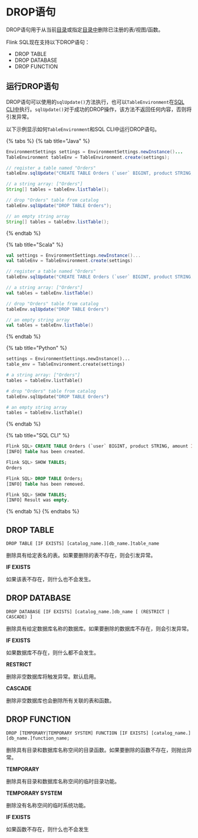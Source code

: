 # DROP语句

DROP语句用于从当前[目录](https://ci.apache.org/projects/flink/flink-docs-release-1.10/dev/table/catalogs.html)或指定[目录中](https://ci.apache.org/projects/flink/flink-docs-release-1.10/dev/table/catalogs.html)删除已注册的表/视图/函数。

Flink SQL现在支持以下DROP语句：

* DROP TABLE
* DROP DATABASE
* DROP FUNCTION

## 运行DROP语句

DROP语句可以使用的`sqlUpdate()`方法执行，也可以`TableEnvironment`在[SQL CLI中](https://ci.apache.org/projects/flink/flink-docs-release-1.10/dev/table/sqlClient.html)执行。`sqlUpdate()`对于成功的DROP操作，该方法不返回任何内容，否则将引发异常。

以下示例显示如何`TableEnvironment`和SQL CLI中运行DROP语句。

{% tabs %}
{% tab title="Java" %}
```java
EnvironmentSettings settings = EnvironmentSettings.newInstance()...
TableEnvironment tableEnv = TableEnvironment.create(settings);

// register a table named "Orders"
tableEnv.sqlUpdate("CREATE TABLE Orders (`user` BIGINT, product STRING, amount INT) WITH (...)");

// a string array: ["Orders"]
String[] tables = tableEnv.listTable();

// drop "Orders" table from catalog
tableEnv.sqlUpdate("DROP TABLE Orders");

// an empty string array
String[] tables = tableEnv.listTable();
```
{% endtab %}

{% tab title="Scala" %}
```scala
val settings = EnvironmentSettings.newInstance()...
val tableEnv = TableEnvironment.create(settings)

// register a table named "Orders"
tableEnv.sqlUpdate("CREATE TABLE Orders (`user` BIGINT, product STRING, amount INT) WITH (...)");

// a string array: ["Orders"]
val tables = tableEnv.listTable()

// drop "Orders" table from catalog
tableEnv.sqlUpdate("DROP TABLE Orders")

// an empty string array
val tables = tableEnv.listTable()
```
{% endtab %}

{% tab title="Python" %}
```python
settings = EnvironmentSettings.newInstance()...
table_env = TableEnvironment.create(settings)

# a string array: ["Orders"]
tables = tableEnv.listTable()

# drop "Orders" table from catalog
tableEnv.sqlUpdate("DROP TABLE Orders")

# an empty string array
tables = tableEnv.listTable()
```
{% endtab %}

{% tab title="SQL CLI" %}
```sql
Flink SQL> CREATE TABLE Orders (`user` BIGINT, product STRING, amount INT) WITH (...);
[INFO] Table has been created.

Flink SQL> SHOW TABLES;
Orders

Flink SQL> DROP TABLE Orders;
[INFO] Table has been removed.

Flink SQL> SHOW TABLES;
[INFO] Result was empty.
```
{% endtab %}
{% endtabs %}

## DROP TABLE

```text
DROP TABLE [IF EXISTS] [catalog_name.][db_name.]table_name
```

删除具有给定表名的表。如果要删除的表不存在，则会引发异常。

 **IF EXISTS**

如果该表不存在，则什么也不会发生。

## DROP DATABASE

```text
DROP DATABASE [IF EXISTS] [catalog_name.]db_name [ (RESTRICT | CASCADE) ]
```

删除具有给定数据库名称的数据库。如果要删除的数据库不存在，则会引发异常。

 **IF EXISTS**

如果数据库不存在，则什么都不会发生。

 **RESTRICT**

删除非空数据库将触发异常。默认启用。

**CASCADE**

删除非空数据库也会删除所有关联的表和函数。

## DROP FUNCTION

```text
DROP [TEMPORARY|TEMPORARY SYSTEM] FUNCTION [IF EXISTS] [catalog_name.][db_name.]function_name;
```

删除具有目录和数据库名称空间的目录函数。如果要删除的函数不存在，则抛出异常。

 **TEMPORARY**

删除具有目录和数据库名称空间的临时目录功能。

 **TEMPORARY SYSTEM**

删除没有名称空间的临时系统功能。

 **IF EXISTS**

如果函数不存在，则什么也不会发生

